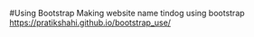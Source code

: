 #Using Bootstrap
Making website name tindog using bootstrap
https://pratikshahi.github.io/bootstrap_use/
